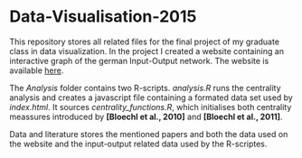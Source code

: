 # Data-Visualisation-2015

This repository stores all related files for the final project of my graduate class in data visualization.
In the project I created a website containing an interactive graph of the german Input-Output network. The website is available [here](http://felixgse.github.io/14D007-Data-Visualization/ ).

The *Analysis* folder contains two R-scripts. *analysis.R* runs the centrality analysis and creates a javascript file containing a formated data set used by *index.html*. It sources *centrality_functions.R*, which initialises both centrality meassures introduced by **[Bloechl et al., 2010]** and **[Bloechl et al., 2011]**.

Data and literature stores the mentioned papers and both the data used on the website and the input-output related data used by the R-scriptes.
